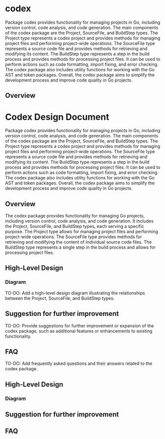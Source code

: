 # codex
Package codex provides functionality for managing projects in Go, including version control, code analysis, and code generation. The main components of the codex package are the Project, SourceFile, and BuildStep types. The Project type represents a codex project and provides methods for managing project files and performing project-wide operations. The SourceFile type represents a source code file and provides methods for retrieving and modifying its content. The BuildStep type represents a step in the build process and provides methods for processing project files. It can be used to perform actions such as code formatting, import fixing, and error checking. The codex package also includes utility functions for working with the Go AST and token packages. Overall, the codex package aims to simplify the development process and improve code quality in Go projects.
## Overview
# Codex Design Document
Package codex provides functionality for managing projects in Go, including version control, code analysis, and code generation. The main components of the codex package are the Project, SourceFile, and BuildStep types. The Project type represents a codex project and provides methods for managing project files and performing project-wide operations. The SourceFile type represents a source code file and provides methods for retrieving and modifying its content. The BuildStep type represents a step in the build process and provides methods for processing project files. It can be used to perform actions such as code formatting, import fixing, and error checking. The codex package also includes utility functions for working with the Go AST and token packages. Overall, the codex package aims to simplify the development process and improve code quality in Go projects.
## Overview
The codex package provides functionality for managing Go projects, including version control, code analysis, and code generation. It includes the Project, SourceFile, and BuildStep types, each serving a specific purpose. The Project type allows for managing project files and performing project-wide operations. The SourceFile type provides methods for retrieving and modifying the content of individual source code files. The BuildStep type represents a single step in the build process and allows for processing project files.
## High-Level Design
### Diagram
TO-DO: Add a high-level design diagram illustrating the relationships between the Project, SourceFile, and BuildStep types.
## Suggestion for further improvement
TO-DO: Provide suggestions for further improvement or expansion of the codex package, such as additional features or enhancements to existing functionality.
## FAQ
TO-DO: Add frequently asked questions and their answers related to the codex package.
## High-Level Design
### Diagram
## Suggestion for further improvement
## FAQ
